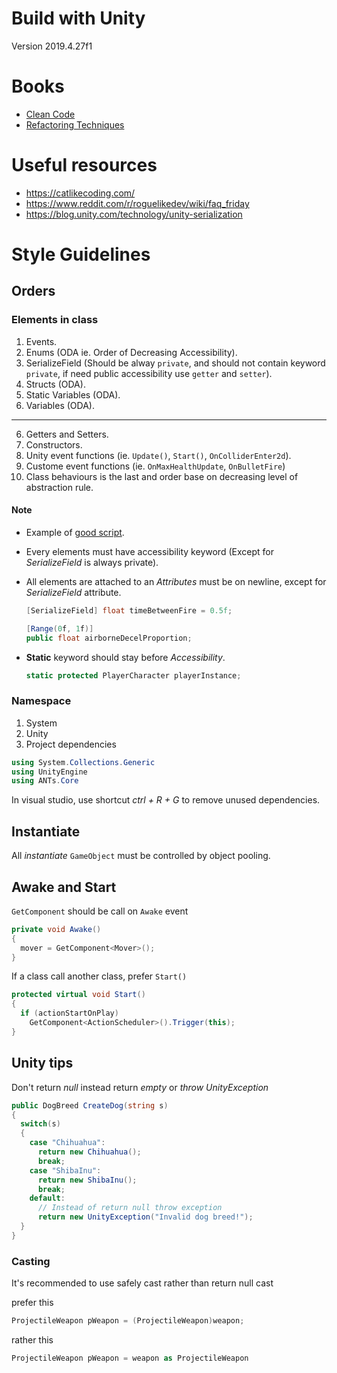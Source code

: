 # Build with Unity
Version 2019.4.27f1

# Books
- [Clean Code](https://github.com/gameoflord012/ANTs1/blob/main/CleanCodeConventions.md)
- [Refactoring Techniques](https://github.com/gameoflord012/ANTs1/blob/main/RefactoringTechniques.md)

# Useful resources
- https://catlikecoding.com/
- https://www.reddit.com/r/roguelikedev/wiki/faq_friday
- https://blog.unity.com/technology/unity-serialization

# Style Guidelines
## Orders
### Elements in class
1. Events.
2. Enums (ODA ie. Order of Decreasing Accessibility).
3. SerializeField (Should be alway `private`, and should not contain keyword `private`, if need public accessibility use `getter` and `setter`).
4. Structs (ODA).
5. Static Variables (ODA).
6. Variables (ODA).
---
6. Getters and Setters.
7. Constructors.
8. Unity event functions (ie. `Update()`, `Start()`, `OnColliderEnter2d`).
9. Custome event functions (ie. `OnMaxHealthUpdate`, `OnBulletFire`)
10. Class behaviours is the last and order base on decreasing level of abstraction rule.

#### Note
- Example of [good script](https://ideone.com/3B85py).
- Every elements must have accessibility keyword (Except for _SerializeField_ is always private).
- All elements are attached to an _Attributes_ must be on newline, except for _SerializeField_ attribute.
  ```c#
  [SerializeField] float timeBetweenFire = 0.5f;
  
  [Range(0f, 1f)] 
  public float airborneDecelProportion;
  ```
- **Static** keyword should stay before _Accessibility_.

  ```c#
  static protected PlayerCharacter playerInstance;
  ```
### Namespace
1. System
2. Unity
3. Project dependencies
```c#
using System.Collections.Generic
using UnityEngine
using ANTs.Core
```
In visual studio, use shortcut _ctrl + R + G_ to remove unused dependencies.

## Instantiate
All _instantiate_ `GameObject` must be controlled by object pooling.

## Awake and Start
`GetComponent` should be call on `Awake` event
```c#
private void Awake()
{
  mover = GetComponent<Mover>();
}
```

If a class call another class, prefer `Start()`
```c#
protected virtual void Start()
{
  if (actionStartOnPlay)
    GetComponent<ActionScheduler>().Trigger(this);
}
```

## Unity tips

Don't return _null_ instead return _empty_ or _throw UnityException_
```c#
public DogBreed CreateDog(string s)
{
  switch(s)
  {
    case "Chihuahua":
      return new Chihuahua();
      break;
    case "ShibaInu":
      return new ShibaInu();
      break;
    default:
      // Instead of return null throw exception
      return new UnityException("Invalid dog breed!");
  }
}
```

### Casting
It's recommended to use safely cast rather than return null cast

prefer this
```C#
ProjectileWeapon pWeapon = (ProjectileWeapon)weapon;
```
rather this
```C#
ProjectileWeapon pWeapon = weapon as ProjectileWeapon
```
